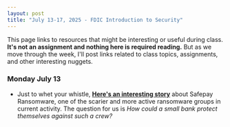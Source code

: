 ```yaml
---
layout: post
title: "July 13-17, 2025 - FDIC Introduction to Security"
---
```


This page links to resources that might be interesting or useful during class. **It's not an assignment and nothing here is required reading.** But as we move through the week, I'll post links related to class topics, assignments, and other interesting nuggets.

### Monday July 13

- Just to whet your whistle, [**Here's an interesting story**](https://www.fortra.com/blog/safepay-ransomware-what-you-need-know) about Safepay Ransomware, one of the scarier and more active ransomware groups in current activity. The question for us is *How could a small bank protect themselves against such a crew?* 
